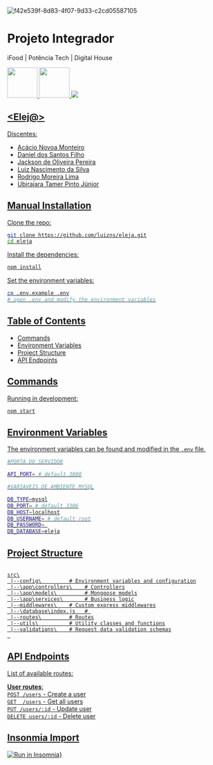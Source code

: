 ![f42e539f-8d83-4f07-9d33-c2cd05587105](https://user-images.githubusercontent.com/23271567/179368939-835fa1c2-ac62-4352-bd7d-ec066acd78ae.jpg)


# Projeto Integrador

 iFood  | Potência Tech | Digital House 
 
<u>
  <img src="https://seeklogo.com/images/I/ifood-logo-F65BEA85BF-seeklogo.com.png" width="70" height="70" /> 
  
  <img src="https://user-images.githubusercontent.com/23271567/189163295-8e541962-73ae-4dcd-a9bb-09a33c7b5877.png" width="70" height="70" /> 

 <img src="https://user-images.githubusercontent.com/23271567/189163612-1624afff-888b-4375-8591-aa66578955b4.png" />
</ul>

## <Elej@>

Discentes: 
- [Acácio Novoa Monteiro](https://github.com/kcildo)
- [Daniel dos Santos Filho](https://github.com/dsfilho)
- [Jackson de Oliveira Pereira](https://github.com/jaxolv)
- [Luiz Nascimento da Silva](https://github.com/luizns)
- [Rodrigo Moreira Lima](https://github.com/rodriigolima)
- [Ubirajara Tamer Pinto Júnior](https://github.com/ubirajaratamer)


## Manual Installation

Clone the repo:

```bash
git clone https://github.com/luizns/eleja.git
cd eleja
```

Install the dependencies:

```bash
npm install
```

Set the environment variables:

```bash
cp .env.example .env
# open .env and modify the environment variables
```

## Table of Contents

- [Commands](#commands)
- [Environment Variables](#environment-variables)
- [Project Structure](#project-structure)
- [API Endpoints](#api-endpoints)

## Commands

Running in development:

```bash
npm start
```

## Environment Variables

The environment variables can be found and modified in the `.env` file.

```bash
#PORTA DO SERVIDOR

API_PORT= # default 3000

#VARIAVEIS DE AMBIENTE MYSQL

DB_TYPE=mysql
DB_PORT= # default 3306
DB_HOST=localhost
DB_USERNAME= # default root
DB_PASSWORD= 
DB_DATABASE=eleja
```
## Project Structure

```

src\
 |--config\         # Environment variables and configuration
 |--\app\controllers\    # Controllers
 |--\app\models\         # Mongoose models
 |--\app\services\       # Business logic
 |--middlewares\    # Custom express middlewares
 |--\database\index.js   # 
 |--routes\         # Routes
 |--utils\          # Utility classes and functions
 |--validations\    # Request data validation schemas
 
```

## API Endpoints

List of available routes:


**User routes**:\
`POST /users` - Create a user\
`GET  /users` - Get all users\
`PUT /users/:id` - Update user\
`DELETE users/:id` - Delete user


## Insonmia Import


[![Run in Insomnia}](https://insomnia.rest/images/run.svg)](https://insomnia.rest/run/?label=Eleja%20API&uri=https%3A%2F%2Fraw.githubusercontent.com%2Fluizns%2Feleja%2Frodrigo%2FInsomnia_2022-07-16.json)
